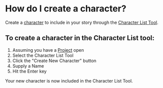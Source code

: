 # How do I create a character?
Create a [character](/What%20is/a%20Character.md) to include in your story through the [Character List Tool](/What%20can%20I%20do%20with/the%20Character%20List%20Tool.md). 


## To create a character in the Character List tool:
1. Assuming you have a [Project](/What%20can%20I%20do%20with/the%20Character%20List%20Tool.md) open
2. Select the Character List Tool
3. Click the "Create New Character" button
4. Supply a Name 
5. Hit the Enter key

Your new character is now included in the Character List Tool. 




